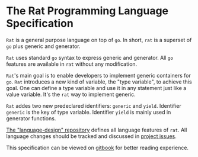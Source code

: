 # The Rat Programming Language Specification #

`Rat` is a general purpose language on top of `go`. In short, `rat` is a superset of `go` plus generic and generator.

`Rat` uses standard `go` syntax to express generic and generator. All `go` features are available in `rat` without any modification.

`Rat`'s main goal is to enable developers to implement generic containers for `go`. `Rat` introduces a new kind of variable, the "type variable", to achieve this goal. One can define a type variable and use it in any statement just like a value variable. It's the `rat` way to implement generic.

`Rat` addes two new predeclared identifiers: `generic` and `yield`. Identifier `generic` is the key of type variable. Identifier `yield` is mainly used in generator functions.

[The "language-design" repository](https://github.com/go-rat/language-design) defines all language features of `rat`. All language changes should be tracked and discussed in [project issues](https://github.com/go-rat/language-design/issues).

This specification can be viewed on [gitbook](http://huandu.gitbooks.io/rat/) for better reading experience.
